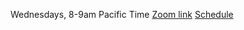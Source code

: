 Wednesdays, 8-9am Pacific Time
[Zoom link](https://us06web.zoom.us/j/87377391715?pwd=SStsL1VlSWlhV1lRUGg4V1prV1hzZz09)
[Schedule](https://docs.google.com/spreadsheets/d/1l-MIkyDp86fTB47hEU5UyDyOrQoqCHwUzKL5VbpE5oM/edit#gid=0)
